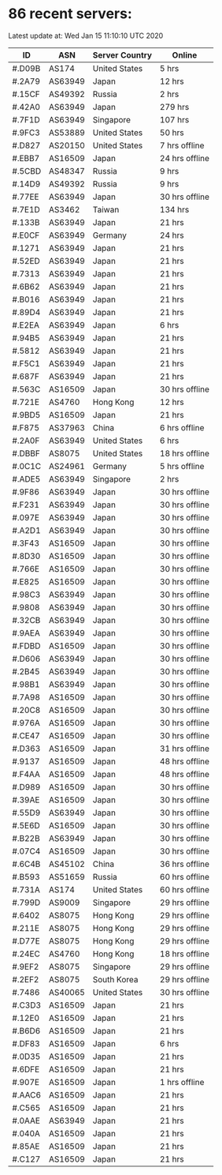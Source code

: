 # 86 recent servers:

Latest update at: Wed Jan 15 11:10:10 UTC 2020

| ID | ASN | Server Country | Online |
| -- | --- | -------------- | ------ |
| #.D09B | AS174 | United States | 5 hrs |
| #.2A79 | AS63949 | Japan | 12 hrs |
| #.15CF | AS49392 | Russia | 2 hrs |
| #.42A0 | AS63949 | Japan | 279 hrs |
| #.7F1D | AS63949 | Singapore | 107 hrs |
| #.9FC3 | AS53889 | United States | 50 hrs |
| #.D827 | AS20150 | United States | 7 hrs offline |
| #.EBB7 | AS16509 | Japan | 24 hrs offline |
| #.5CBD | AS48347 | Russia | 9 hrs |
| #.14D9 | AS49392 | Russia | 9 hrs |
| #.77EE | AS63949 | Japan | 30 hrs offline |
| #.7E1D | AS3462 | Taiwan | 134 hrs |
| #.133B | AS63949 | Japan | 21 hrs |
| #.E0CF | AS63949 | Germany | 24 hrs |
| #.1271 | AS63949 | Japan | 21 hrs |
| #.52ED | AS63949 | Japan | 21 hrs |
| #.7313 | AS63949 | Japan | 21 hrs |
| #.6B62 | AS63949 | Japan | 21 hrs |
| #.B016 | AS63949 | Japan | 21 hrs |
| #.89D4 | AS63949 | Japan | 21 hrs |
| #.E2EA | AS63949 | Japan | 6 hrs |
| #.94B5 | AS63949 | Japan | 21 hrs |
| #.5812 | AS63949 | Japan | 21 hrs |
| #.F5C1 | AS63949 | Japan | 21 hrs |
| #.687F | AS63949 | Japan | 21 hrs |
| #.563C | AS16509 | Japan | 30 hrs offline |
| #.721E | AS4760 | Hong Kong | 12 hrs |
| #.9BD5 | AS16509 | Japan | 21 hrs |
| #.F875 | AS37963 | China | 6 hrs offline |
| #.2A0F | AS63949 | United States | 6 hrs |
| #.DBBF | AS8075 | United States | 18 hrs offline |
| #.0C1C | AS24961 | Germany | 5 hrs offline |
| #.ADE5 | AS63949 | Singapore | 2 hrs |
| #.9F86 | AS63949 | Japan | 30 hrs offline |
| #.F231 | AS63949 | Japan | 30 hrs offline |
| #.097E | AS63949 | Japan | 30 hrs offline |
| #.A2D1 | AS63949 | Japan | 30 hrs offline |
| #.3F43 | AS16509 | Japan | 30 hrs offline |
| #.8D30 | AS16509 | Japan | 30 hrs offline |
| #.766E | AS16509 | Japan | 30 hrs offline |
| #.E825 | AS16509 | Japan | 30 hrs offline |
| #.98C3 | AS63949 | Japan | 30 hrs offline |
| #.9808 | AS63949 | Japan | 30 hrs offline |
| #.32CB | AS63949 | Japan | 30 hrs offline |
| #.9AEA | AS63949 | Japan | 30 hrs offline |
| #.FDBD | AS16509 | Japan | 30 hrs offline |
| #.D606 | AS63949 | Japan | 30 hrs offline |
| #.2B45 | AS63949 | Japan | 30 hrs offline |
| #.98B1 | AS63949 | Japan | 30 hrs offline |
| #.7A98 | AS16509 | Japan | 30 hrs offline |
| #.20C8 | AS16509 | Japan | 30 hrs offline |
| #.976A | AS16509 | Japan | 30 hrs offline |
| #.CE47 | AS16509 | Japan | 30 hrs offline |
| #.D363 | AS16509 | Japan | 31 hrs offline |
| #.9137 | AS16509 | Japan | 48 hrs offline |
| #.F4AA | AS16509 | Japan | 48 hrs offline |
| #.D989 | AS16509 | Japan | 30 hrs offline |
| #.39AE | AS16509 | Japan | 30 hrs offline |
| #.55D9 | AS63949 | Japan | 30 hrs offline |
| #.5E6D | AS16509 | Japan | 30 hrs offline |
| #.B22B | AS63949 | Japan | 30 hrs offline |
| #.07C4 | AS16509 | Japan | 30 hrs offline |
| #.6C4B | AS45102 | China | 36 hrs offline |
| #.B593 | AS51659 | Russia | 60 hrs offline |
| #.731A | AS174 | United States | 60 hrs offline |
| #.799D | AS9009 | Singapore | 29 hrs offline |
| #.6402 | AS8075 | Hong Kong | 29 hrs offline |
| #.211E | AS8075 | Hong Kong | 29 hrs offline |
| #.D77E | AS8075 | Hong Kong | 29 hrs offline |
| #.24EC | AS4760 | Hong Kong | 18 hrs offline |
| #.9EF2 | AS8075 | Singapore | 29 hrs offline |
| #.2EF2 | AS8075 | South Korea | 29 hrs offline |
| #.7486 | AS40065 | United States | 30 hrs offline |
| #.C3D3 | AS16509 | Japan | 21 hrs |
| #.12E0 | AS16509 | Japan | 21 hrs |
| #.B6D6 | AS16509 | Japan | 21 hrs |
| #.DF83 | AS16509 | Japan | 6 hrs |
| #.0D35 | AS16509 | Japan | 21 hrs |
| #.6DFE | AS16509 | Japan | 21 hrs |
| #.907E | AS16509 | Japan | 1 hrs offline |
| #.AAC6 | AS16509 | Japan | 21 hrs |
| #.C565 | AS16509 | Japan | 21 hrs |
| #.0AAE | AS63949 | Japan | 21 hrs |
| #.040A | AS16509 | Japan | 21 hrs |
| #.85AE | AS16509 | Japan | 21 hrs |
| #.C127 | AS16509 | Japan | 21 hrs |

